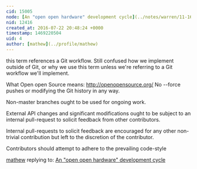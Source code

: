 ```yaml
---
cid: 15005
node: [An "open open hardware" development cycle](../notes/warren/11-16-2015/an-open-open-hardware-development-cycle)
nid: 12416
created_at: 2016-07-22 20:48:24 +0000
timestamp: 1469220504
uid: 4
author: [mathew](../profile/mathew)
---
```


this term references a Git workflow. Still confused how we implement outside of Git, or why we use this term unless we're referring to a Git workflow we'll implement. 

What Open open Source means:
http://openopensource.org/
No --force pushes or modifying the Git history in any way.

Non-master branches ought to be used for ongoing work.

External API changes and significant modifications ought to be subject to an internal pull-request to solicit feedback from other contributors.

Internal pull-requests to solicit feedback are encouraged for any other non-trivial contribution but left to the discretion of the contributor.

Contributors should attempt to adhere to the prevailing code-style

[mathew](../profile/mathew) replying to: [An "open open hardware" development cycle](../notes/warren/11-16-2015/an-open-open-hardware-development-cycle)

